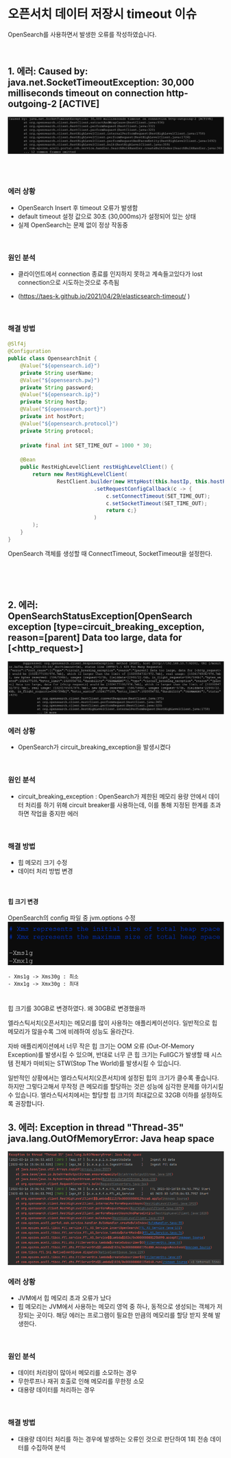 # 오픈서치 데이터 저장시 timeout 이슈
OpenSearch를 사용하면서 발생한 오류를 작성하였습니다.

<br>

## 1. 에러: Caused by: java.net.SocketTimeoutException: 30,000 milliseconds timeout on connection http-outgoing-2 [ACTIVE]
![](../image/OpenSearchTimeError.png)

<br>
<br>


### 에러 상황
- OpenSearch Insert 후 timeout 오류가 발생함
- default timeout 설정 값으로 30초 (30,000ms)가 설정되어 있는 상태
- 실제 OpenSearch는 문제 없이 정상 작동중

<br>

### 원인 분석
- 클라이언트에서 connection 종료를 인지하지 못하고 계속들고있다가 lost connection으로 시도하는것으로 추측됨 

- (https://taes-k.github.io/2021/04/29/elasticsearch-timeout/ )

<br>

### 해결 방법

``` Java
@Slf4j
@Configuration
public class OpensearchInit {
    @Value("${opensearch.id}")
    private String userName;
    @Value("${opensearch.pw}")
    private String password;
    @Value("${opensearch.ip}")
    private String hostIp;
    @Value("${opensearch.port}")
    private int hostPort;
    @Value("${opensearch.protocol}")
    private String protocol;

    private final int SET_TIME_OUT = 1000 * 30;

    @Bean
    public RestHighLevelClient restHighLevelClient() {
        return new RestHighLevelClient(
                RestClient.builder(new HttpHost(this.hostIp, this.hostPort, this.protocol))
                            .setRequestConfigCallback(c -> {
                                c.setConnectTimeout(SET_TIME_OUT);
                                c.setSocketTimeout(SET_TIME_OUT);
                                return c;}
                            )
        );
    }
}
```
OpenSearch 객체를 생성할 때 ConnectTimeout, SocketTimeout을 설정한다.


<br>
<br>
<br>

## 2. 에러:  OpenSearchStatusException[OpenSearch exception [type=circuit_breaking_exception, reason=[parent] Data too large, data for [<http_request>]

![](../image/osh-error.png)

### 에러 상황
- OpenSearch가 circuit_breaking_exception을 발생시켰다


<br>

### 원인 분석
- circuit_breaking_exception : OpenSearch가 제한된 메모리 용량 안에서 데이터 처리를 하기 위해 circuit breaker를 사용하는데, 이를 통해 지정된 한계를 초과하면 작업을 중지한 에러

<br>

### 해결 방법
- 힙 메모리 크기 수정
- 데이터 처리 방법 변경

<br>

#### 힙 크기 변경
OpenSearch의 config 파일 중 jvm.options 수정
![](../image/osh_%EB%A9%94%EB%AA%A8%EB%A6%AC%EC%88%98%EC%A0%95.png)

```
- Xms1g -> Xms30g : 최소
- Xmx1g -> Xmx30g : 최대
```


# 
힙 크기를 30GB로 변경하였다. 왜 30GB로 변경했을까

엘라스틱서치(오픈서치)는 메모리를 많이 사용하는 애플리케이션이다. 일반적으로 힙 메모리가 많을수록 그에 비례하여 성능도 올라간다.

자바 애플리케이션에서 너무 작은 힙 크기는 OOM 오류 (Out-Of-Memory Exception)를 발생시킬 수 있으며, 반대로 너무 큰 힙 크기는 FullGC가 발생할 때 시스템 전체가 마비되는 STW(Stop The World)를 발생시킬 수 있습니다.

일반적인 상황에서는 엘라스틱서치(오픈서치)에 설정된 힙의 크기가 클수록 좋습니다. 하지만 그렇다고해서 무작정 큰 메모리를 할당하는 것은 성능에 심각한 문제를 야기시킬 수 있습니다. 엘라스틱서치에서는 할당할 힙 크기의 최대값으로 32GB 이하를 설정하도록 권장합니다.


## 3. 에러: Exception in thread "Thread-35" java.lang.OutOfMemoryError: Java heap space

![](../image/java_heap.png)

### 에러 상황
- JVM에서 힙 메모리 초과 오류가 났다
- 힙 메모리는 JVM에서 사용하는 메모리 영억 중 하나, 동적으로 생성되는 객체가 저장되는 곳이다.
    해당 에러는 프로그램이 필요한 만큼의 메모리를 할당 받지 못해 발생한다.

<br>

### 원인 분석
- 데이터 처리량이 많아서 메모리를 소모하는 경우
- 무한루프나  재귀 호출로 인해 메모리를 무한정 소모
- 대용량 데이터를 처리하는 경우

<br>

### 해결 방법
- 대용량 데이터 처리를 하는 경우에 발생하는 오류인 것으로 판단하여 1회 전송 데이터를 수집하여 분석

<br>
